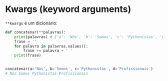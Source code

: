 # Kwargs (keyword arguments)


``**kwargs`` é um dicionário:
```python
def concatenar(**palavras):
    print(palavras) # {'a': 'Nós', 'b': 'Somos', 'c': 'Pythonistas', 'd': 'Profissionais'}
    frase = ''
    for palavra in palavras.values():
        frase += palavra + ' '
    print(frase)


concatenar(a='Nós', b='Somos', c='Pythonistas', d='Profissionais')
# Nós Somos Pythonistas Profissionais
```